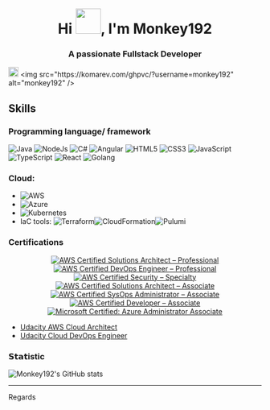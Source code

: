 <h1 align="center">Hi <img src="https://media.giphy.com/media/hvRJCLFzcasrR4ia7z/giphy.gif" width="50">, I'm Monkey192</h1>

<h3 align="center">A passionate Fullstack Developer</h3>

[<img alt="github" src="https://img.shields.io/badge/github-monkey192-8da0cb?style=for-the-badge&labelColor=555555&logo=github" height="20">]([https://github.com/monkey192](https://github.com/monkey192))
<img src="https://komarev.com/ghpvc/?username=monkey192" alt="monkey192" />


## Skills 
### Programming language/ framework  
![Java](https://img.shields.io/badge/-Java-%339933?style=flat-square&logo=node-dot-js&logoColor=ffffdd)
![NodeJs](https://img.shields.io/badge/-Nodejs-%339933?style=flat-square&logo=node-dot-js&logoColor=ffffff)
![C#](https://img.shields.io/badge/-CSharp-%339933?style=flat-square&logo=c-sharp&logoColor=ffffff)
![Angular](https://img.shields.io/badge/-Angular-%23E44D27?style=flat-square&logo=angular&logoColor=ffffff)
![HTML5](https://img.shields.io/badge/-HTML5-%23E44D27?style=flat-square&logo=html5&logoColor=ffffff)
![CSS3](https://img.shields.io/badge/-CSS3-%231572B6?style=flat-square&logo=css3)
![JavaScript](https://img.shields.io/badge/-JavaScript-%23F7DF1C?style=flat-square&logo=javascript&logoColor=000000&labelColor=%23F7DF1C&color=%23FFCE5A)
![TypeScript](https://img.shields.io/badge/-TypeScript-007ACC?style=flat-square&logo=typescript&logoColor=white)
![React](https://img.shields.io/badge/-React-%23282C34?style=flat-square&logo=react)
![Golang](https://img.shields.io/badge/-Golang-%23282C34?style=flat-square&logo=golang)

### Cloud:
- ![AWS](https://img.shields.io/badge/AWS-%23FF9900.svg?style=flat-square&logo=amazon-aws&logoColor=white)
- ![Azure](https://img.shields.io/badge/azure-%230072C6.svg?style=flat-square&logo=microsoftazure&logoColor=white)
- ![Kubernetes](https://img.shields.io/badge/kubernetes-%23326ce5.svg?style=flat-square&logo=kubernetes&logoColor=white)
- IaC tools: ![Terraform](https://img.shields.io/badge/terraform-%235835CC.svg?style=flat-square&logo=terraform&logoColor=white)![CloudFormation](https://img.shields.io/badge/CloudFormation-%23FF9900.svg?style=flat-square&logo=amazon-aws&logoColor=white)![Pulumi](https://img.shields.io/badge/Pulumi-8A3391?style=flat-square&logo=pulumi&logoColor=white)

### Certifications

<div align="center">

[![AWS Certified Solutions Architect – Professional](https://images.credly.com/size/80x80/images/bd31ef42-d460-493e-8503-39592aaf0458/image.png)](https://www.credly.com/badges/9d6eed50-9cd7-47b3-975c-fdbd9d4f0eee/public_url)
[![AWS Certified DevOps Engineer – Professional](https://images.credly.com/size/80x80/images/bd31ef42-d460-493e-8503-39592aaf0458/image.png)]( https://www.credly.com/badges/9e10c68e-2074-467d-b916-b36936c20eb2/public_url)
[![AWS Certified Security – Specialty](https://images.credly.com/size/80x80/images/53acdae5-d69f-4dda-b650-d02ed7a50dd7/image.png)]( https://www.credly.com/badges/9c485e5f-09d6-457a-9f09-b94f06c0b9aa/public_url)
[![AWS Certified Solutions Architect – Associate](https://images.credly.com/size/80x80/images/0e284c3f-5164-4b21-8660-0d84737941bc/image.png)](https://www.credly.com/badges/b661c6dd-e4d8-46d5-add9-6db7ebb023c7/public_url)
[![AWS Certified SysOps Administrator – Associate](https://images.credly.com/size/80x80/images/f0d3fbb9-bfa7-4017-9989-7bde8eaf42b1/image.png)](https://www.credly.com/badges/afdf8a6a-c8c4-4dcc-9069-07866315f884/public_url)
[![AWS Certified Developer – Associate](https://images.credly.com/size/80x80/images/b9feab85-1a43-4f6c-99a5-631b88d5461b/image.png)](https://www.credly.com/badges/52bd5aa3-5ffe-4727-a7fb-6a4810b5fb6f/public_url)
[![Microsoft Certified: Azure Administrator Associate](https://images.credly.com/size/80x80/images/336eebfc-0ac3-4553-9a67-b402f491f185/azure-administrator-associate-600x600.png)](https://www.credly.com/badges/89236ed0-e48b-4930-8169-9a172fc368cc/public_url)

</div>

- [Udacity AWS Cloud Architect](https://confirm.udacity.com/e/4767ead6-10ad-11ee-abe0-9719272f03c6)
- [Udacity Cloud DevOps Engineer](https://confirm.udacity.com/e/642a3b20-194e-11ee-9ae3-5f95018944cb)

### 𝗦𝘁𝗮𝘁istic </br>

![Monkey192's GitHub stats](https://github-readme-stats.vercel.app/api?username=monkey192&show_icons=true&theme=radical)

--- 
Regards

